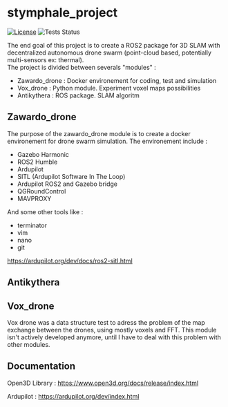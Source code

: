 # stymphale_project

[![License](https://img.shields.io/github/license/arthuino/stymphale_project)](https://github.com/arthuino/stymphale_project/blob/main/LICENSE)
![Tests Status](https://img.shields.io/github/actions/workflow/status/arthuino/stymphale_project/cpp_test.yml?branch=main)

The end goal of this project is to create a ROS2 package for 3D SLAM with decentralized autonomous drone swarm (point-cloud based, potentially multi-sensors ex: thermal). \
The project is divided between severals "modules" :

- Zawardo_drone : Docker environement for coding, test and simulation
- Vox_drone : Python module. Experiment voxel maps possibilities
- Antikythera : ROS package. SLAM algoritm

## Zawardo_drone

The purpose of the zawardo_drone module is to create a docker environement for drone swarm simulation.
The environement include :

- Gazebo Harmonic
- ROS2 Humble
- Ardupilot
- SITL (Ardupilot Software In The Loop)
- Ardupilot ROS2 and Gazebo bridge
- QGRoundControl
- MAVPROXY

And some other tools like :

- terminator
- vim
- nano
- git

<https://ardupilot.org/dev/docs/ros2-sitl.html>

## Antikythera

## Vox_drone

Vox drone was a data structure test to adress the problem of the map exchange between the drones, using mostly voxels and FFT.
This module isn't actively developed anymore, until I have to deal with this problem with other modules.

## Documentation

Open3D Library : <https://www.open3d.org/docs/release/index.html>

Ardupilot : <https://ardupilot.org/dev/index.html>
